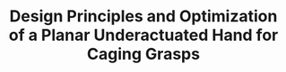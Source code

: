 ---
layout: default
title: Design Principles and Optimization of a Planar Underactuated Hand for Caging Grasps
authors: WG Bircher, AM Dollar
publication: IEEE International Conference on Robotics and Automation (ICRA)
year: 2019
award:
video: https://www.youtube.com/embed/jHOWq8lD0MY
doi: http://dx.doi.org/XX.XXX/
---